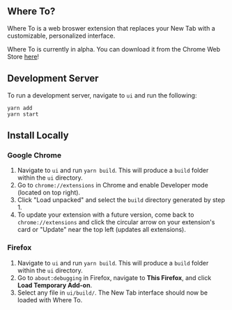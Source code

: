 ## Where To?

Where To is a web broswer extension that replaces your New Tab with a customizable, personalized interface.

Where To is currently in alpha. You can download it from the Chrome Web Store [here](https://chrome.google.com/webstore/detail/where-to/kdhcodpjaffhbbphkahnkbllddjihima)!

## Development Server

To run a development server, navigate to `ui` and run the following:

```
yarn add
yarn start
```

## Install Locally

### Google Chrome

1. Navigate to `ui` and run `yarn build`. This will produce a `build` folder within the `ui` directory.
2. Go to `chrome://extensions` in Chrome and enable Developer mode (located on top right).
3. Click "Load unpacked" and select the `build` directory generated by step 1.
4. To update your extension with a future version, come back to `chrome://extensions` and click the circular arrow on your extension's card or "Update" near the top left (updates all extensions).

### Firefox

1. Navigate to `ui` and run `yarn build`. This will produce a `build` folder within the `ui` directory.
2. Go to `about:debugging` in Firefox, navigate to **This Firefox**, and click **Load Temporary Add-on**.
3. Select any file in `ui/build/`. The New Tab interface should now be loaded with Where To.
